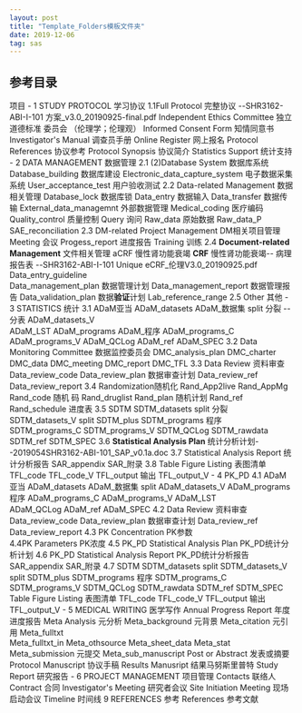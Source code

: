 ```yaml
---
layout: post
title: "Template_Folders模板文件夹"
date: 2019-12-06
tag: sas
---
```






## 参考目录

项目
	- 1 STUDY PROTOCOL 学习协议
		1.1Full Protocol  完整协议  --SHR3162-ABI-I-101 方案_v3.0_20190925-final.pdf
		  Independent Ethics Committee	独立 道德标准  委员会 （伦理学；伦理观）
		  Informed Consent Form	知情同意书
		  Investigator's Manual		调查员手册
		  Online Register				网上报名
		  Protocol References		协议参考
		  Protocol Synopsis			协议简介
		Statistics Support		统计支持
	- 2 DATA MANAGEMENT   数据管理
		  2.1 (2)Database System		数据库系统
			                 Database_building	数据库建设
			                  Electronic_data_capture_system 电子数据采集系统
			    	           User_acceptance_test 	 用户验收测试
		  2.2 Data-related Management    数据相关管理
			    Database_lock  		 数据库锁
			    Data_entry     		数据输入
			    Data_transfer  		数据传输
			    External_data_managemnt   外部数据管理
			    Medical_coding 	 医疗编码
			    Quality_control  	质量控制
			    Query       		 	 询问
			    Raw_data   			  原始数据
			    Raw_data_P	
			SAE_reconciliation
		  2.3 DM-related Project Management  DM相关项目管理
			    Meeting								会议
			    Progess_report					 进度报告
			    	Training							训练
		  2.4  **Document-related Management**	文件相关管理
			     aCRF		   慢性肾功能衰竭
			     **CRF**  		   慢性肾功能衰竭-- 病理报告表 --SHR3162-ABI-I-101 Unique eCRF_伦理V3.0_20190925.pdf
			     Data_entry_guideline          
			     Data_management_plan      数据管理计划
			     Data_management_report    数据管理报告
			     Data_validation_plan			数据**验证**计划
			     	Lab_reference_range
		   	2.5 Other			其他
	- 3 STATISTICS  统计
		  3.1  ADaM亚当
			     ADaM_datasets		ADaM_数据集
			       	split	分裂  --分表
			     ADaM_datasets_V  
			     ADaM_LST
			     ADaM_programs      ADaM_程序
			     ADaM_programs_C
			     ADaM_programs_V
			     ADaM_QCLog
			     ADaM_ref
			     	ADaM_SPEC
		   3.2 Data Monitoring Committee  数据监控委员会
			     DMC_analysis_plan
			     DMC_charter
			     DMC_data
			     DMC_meeting
			     DMC_report
			DMC_TFL
		   3.3 Data Review		资料审查
			     Data_review_code
			     Data_review_plan     数据审查计划
			     Data_review_ref
			     	Data_review_report
		   3.4 Randomization随机化
			     Rand_App2live
			     Rand_AppMg
			     Rand_code         随机 码
			     Rand_druglist
			     Rand_plan       随机计划
			     Rand_ref
			     	Rand_schedule    进度表
		   3.5 SDTM
			     SDTM_datasets
			       	split		分裂
			     SDTM_datasets_V
			       	split
			     SDTM_plus
			     SDTM_programs		程序
			     SDTM_programs_C
			     SDTM_programs_V
			     SDTM_QCLog
			     SDTM_rawdata
			     SDTM_ref
			     	SDTM_SPEC
		   3.6 **Statistical Analysis Plan**			统计分析计划--2019054SHR3162-ABI-101_SAP_v0.1a.doc
		   3.7 Statistical Analysis Report			统计分析报告
			     	SAR_appendix						SAR_附录
		   3.8 Table Figure Listing					  表图清单
			       TFL_code
			       TFL_code_V
			       TFL_output						输出
			       	TFL_output_V
	- 4 PK_PD
		 4.1 ADaM				   亚当
			    ADaM_datasets  ADaM_数据集
				      	split
			    ADaM_datasets_V
			    ADaM_programs      程序
			    ADaM_programs_C
			    ADaM_programs_V
			    ADaM_LST  
			    ADaM_QCLog
			    ADaM_ref
			    	ADaM_SPEC
		4.2  Data Review			  资料审查
			    Data_review_code
			    Data_review_plan		 数据审查计划
			    Data_review_ref			
			    	Data_review_report
		4.3  PK Concentration	PK参数	
		  4.4PK Parameters		PK浓度
		4.5  PK_PD Statistical Analysis Plan     PK_PD统计分析计划
		4.6  PK_PD Statistical Analysis Report   PK_PD统计分析报告
			    	SAR_appendix    SAR_附录
		 4.7 SDTM
			    SDTM_datasets
				      	split
			    SDTM_datasets_V
				      	split
			    SDTM_plus
			    SDTM_programs  程序
			    SDTM_programs_C
			    SDTM_programs_V
			    SDTM_QCLog
			    SDTM_rawdata
			    SDTM_ref
			    	SDTM_SPEC
		  	Table Figure Listing   表图清单
			      TFL_code
			      TFL_code_V
			      TFL_output                 输出
			      	TFL_output_V
	- 5 MEDICAL WRITING  医学写作
		  Annual Progress Report   年度进度报告
		  Meta Analysis    				元分析
		    Meta_background			元背景
		    Meta_citation					元引用
		    Meta_fulltxt						
		    Meta_fulltxt_in
		    Meta_othsource
		    Meta_sheet_data
		    Meta_stat
		    Meta_submission  				  元提交
		    	Meta_sub_manuscript
		  Post or Abstract					    发表或摘要
		  Protocol Manuscript					 协议手稿
		  Results Manusript					   结果马努斯里普特
		  	Study Report					   研究报告
	- 6 PROJECT MANAGEMENT  项目管理
		  Contacts			联络人
		  Contract			 合同
		  Investigator's Meeting		 研究者会议
		  Site Initiation Meeting			现场启动会议
		  	Timeline 时间线
	    	9 REFERENCES			参考
		     	References                参考文献